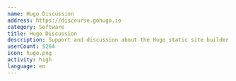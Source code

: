 ```yaml
---
name: Hugo Discussion
address: https://discourse.gohugo.io
category: Software
title: Hugo Discussion
description: Support and discussion about the Hugo static site builder.
userCount: 5264
icon: hugo.png
activity: high
language: en
---
```

